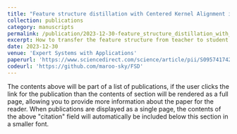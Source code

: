 ```yaml
---
title: "Feature structure distillation with Centered Kernel Alignment in BERT transferring"
collection: publications
category: manuscripts
permalink: /publication/2023-12-30-feature_structure_distillation_with_centered_kernel_alignment_in_bert_transferring
excerpt: How to transfer the feature structure from teacher to student model?
date: 2023-12-30
venue: 'Expert Systems with Applications'
paperurl: 'https://www.sciencedirect.com/science/article/pii/S0957417423014823'
codeurl: 'https://github.com/maroo-sky/FSD'
---
```


The contents above will be part of a list of publications, if the user clicks the link for the publication than the contents of section will be rendered as a full page, allowing you to provide more information about the paper for the reader. When publications are displayed as a single page, the contents of the above "citation" field will automatically be included below this section in a smaller font.
